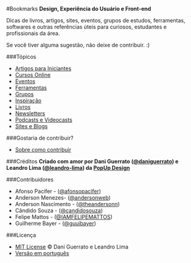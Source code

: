 #Bookmarks
**Design, Experiência do Usuário e Front-end**

Dicas  de livros, artigos, sites, eventos, grupos de estudos, ferramentas, softwares e outras referências úteis para curiosos, estudantes e profissionais da área.

Se você tiver alguma sugestão, não deixe de contribuir. :)

###Tópicos
* [Artigos para Iniciantes](topicos/artigos-para-iniciantes.md)
* [Cursos Online](topicos/cursos-online.md)
* [Eventos](topicos/eventos.md)
* [Ferramentas](topicos/ferramentas.md)
* [Grupos](topicos/grupos.md)
* [Inspiração](topicos/inspiracao.md)
* [Livros](topicos/livros.md)
* [Newsletters](topicos/newsletters.md)
* [Podcasts e Videocasts](topicos/podcasts-e-videocasts.md)
* [Sites e Blogs](topicos/sites-e-blogs.md)

###Gostaria de contribuir?
* [Sobre como contribuir](como-contribuir.md)

###Créditos
**Criado com amor por Dani Guerrato ([@daniguerrato](https://github.com/daniguerrato)) e Leandro Lima ([@leandro-lima](https://github.com/leandro-lima)) da [PopUp Design](http://www.popupdesign.com.br)**

###Contribuidores
* Afonso Pacifer - ([@afonsopacifer](https://github.com/afonsopacifer))
* Anderson Menezes- ([@andersonweb](https://github.com/andersonweb))
* Anderson Nascimento - ([@theandersonn](https://github.com/theandersonn))
* Cândido Souza - ([@candidosouza](https://github.com/candidosouza))
* Felipe Mattos - ([@IAMFELIPEMATTOS](https://github.com/IAMFELIPEMATTOS))
* Guilherme Bayer - ([@guuibayer](https://github.com/guuibayer))

###Licença
* [MIT License](license/license.md) © Dani Guerrato e Leandro Lima
* [Versão em português](license/licenca.md)
